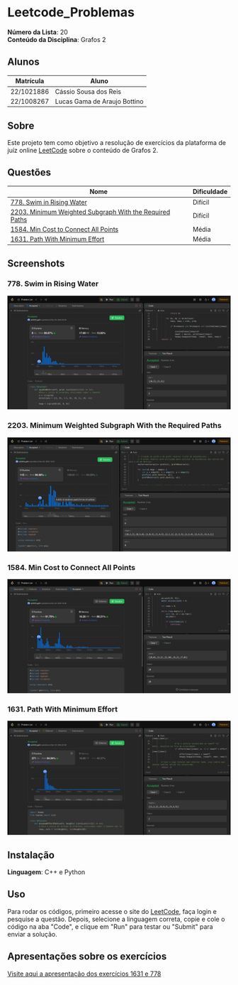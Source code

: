 # Leetcode_Problemas

**Número da Lista**: 20<br>
**Conteúdo da Disciplina**: Grafos 2<br>

## Alunos

| Matrícula  | Aluno                        |
| ---------- | ---------------------------- |
| 22/1021886 | Cássio Sousa dos Reis        |
| 22/1008267 | Lucas Gama de Araujo Bottino |

## Sobre

Este projeto tem como objetivo a resolução de exercícios da plataforma de juíz online [LeetCode](https://leetcode.com/) sobre o conteúdo de Grafos 2.

## Questões

| Nome                                                                                                                                                    | Dificuldade |
| ------------------------------------------------------------------------------------------------------------------------------------------------------- | ----------- |
| [778. Swim in Rising Water](https://leetcode.com/problems/swim-in-rising-water/description/)                                                            | Difícil     |
| [2203. Minimum Weighted Subgraph With the Required Paths](https://leetcode.com/problems/minimum-weighted-subgraph-with-the-required-paths/description/) | Difícil     |
| [1584. Min Cost to Connect All Points](https://leetcode.com/problems/min-cost-to-connect-all-points/description/)                                       | Média       |
| [1631. Path With Minimum Effort](https://leetcode.com/problems/path-with-minimum-effort/description/)                                                   | Média       |

## Screenshots

### 778. Swim in Rising Water

![778. Swim in Rising Water](images/778.png)

### 2203. Minimum Weighted Subgraph With the Required Paths

![2203. Minimum Weighted Subgraph With the Required Paths](images/2203.png)

### 1584. Min Cost to Connect All Points

![1584. Min Cost to Connect All Points](images/1584.png)

### 1631. Path With Minimum Effort

![1631. Path With Minimum Effort](images/1631.png)

## Instalação

**Linguagem**: C++ e Python<br>

## Uso

Para rodar os códigos, primeiro acesse o site do [LeetCode](https://leetcode.com/), faça login e pesquise a questão. Depois, selecione a linguagem correta, copie e cole o código na aba "Code", e clique em "Run" para testar ou "Submit" para enviar a solução.

## Apresentações sobre os exercícios

[Visite aqui a apresentação dos exercícios 1631 e 778](https://youtu.be/cCIk0-t3fWI)
